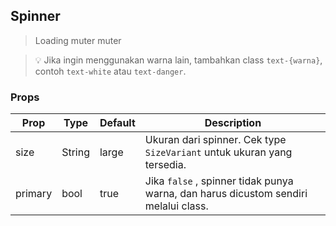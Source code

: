 ## Spinner
> Loading muter muter

> 💡 Jika ingin menggunakan warna lain, tambahkan class `text-{warna}`, contoh `text-white` atau `text-danger`.

### Props
| Prop | Type | Default | Description |
| --- | --- | --- | --- |
| size | String | large | Ukuran dari spinner. Cek type `SizeVariant` untuk ukuran yang tersedia. |
| primary | bool | true | Jika `false` , spinner tidak punya warna, dan harus dicustom sendiri melalui class. |

